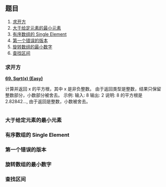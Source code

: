 ## 题目
1. <a href="#1">求开方</a>
2. <a href="#2">大于给定元素的最小元素</a>
3. <a href="#3">有序数组的 Single Element</a>
4. <a href="#4">第一个错误的版本</a>
5. <a href="#5">旋转数组的最小数字</a>
6. <a href="#6">查找区间</a>

<h3 id="1">求开方</h3>

[**69. Sqrt(x) (Easy)**](https://leetcode-cn.com/problems/sqrtx/description/)

计算并返回 x 的平方根，其中 x 是非负整数。
由于返回类型是整数，结果只保留整数部分，小数部分被舍去。
示例: 输入: 8 输出: 2
说明: 8 的平方根是 2.82842..., 由于返回是整数，小数被舍去。
```Go


```

<h3 id="2">大于给定元素的最小元素</h3>


<h3 id="3">有序数组的 Single Element</h3>


<h3 id="4">第一个错误的版本</h3>


<h3 id="5">旋转数组的最小数字</h3>


<h3 id="6">查找区间</h3>




